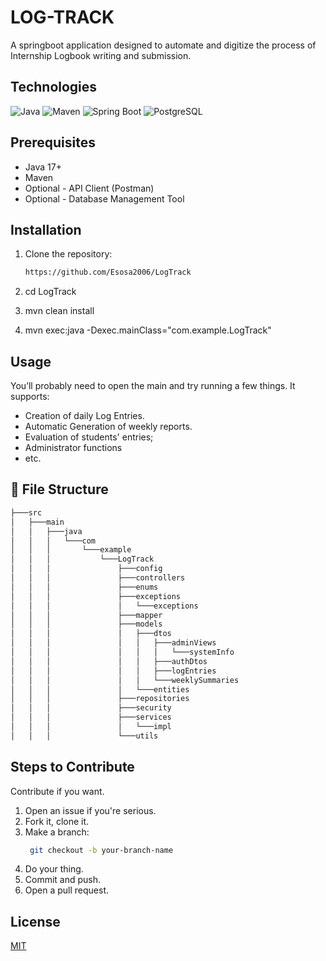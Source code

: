 # LOG-TRACK
A springboot application designed to automate and digitize the process of Internship Logbook writing and submission.

## Technologies
![Java](https://img.shields.io/badge/Java-17%2B-orange?logo=openjdk&logoColor=white)
![Maven](https://img.shields.io/badge/Maven-3.6%2B-blue?logo=apachemaven&logoColor=white)
![Spring Boot](https://img.shields.io/badge/Spring_Boot-3.5.4-green?logo=spring&logoColor=white)
![PostgreSQL](https://img.shields.io/badge/PostgreSQL-15+-blue?logo=postgresql&logoColor=white)


## Prerequisites
- Java 17+
- Maven
- Optional - API Client (Postman)
- Optional - Database Management Tool

## Installation
1. Clone the repository:
    ```bash
    https://github.com/Esosa2006/LogTrack

2. cd LogTrack

3. mvn clean install

4. mvn exec:java -Dexec.mainClass="com.example.LogTrack"

## Usage
You’ll probably need to open the main and try running a few things. It supports:
- Creation of daily Log Entries.
- Automatic Generation of weekly reports.
- Evaluation of students' entries;
- Administrator functions
- etc.

## 📁 File Structure
```powershell
├───src
│   ├───main
│   │   ├───java
│   │   │   └───com
│   │   │       └───example
│   │   │           └───LogTrack 
│   │   │               ├───config
│   │   │               ├───controllers
│   │   │               ├───enums
│   │   │               ├───exceptions
│   │   │               │   └───exceptions
│   │   │               ├───mapper
│   │   │               ├───models
│   │   │               │   ├───dtos
│   │   │               │   │   ├───adminViews
│   │   │               │   │   │   └───systemInfo
│   │   │               │   │   ├───authDtos
│   │   │               │   │   ├───logEntries
│   │   │               │   │   └───weeklySummaries
│   │   │               │   └───entities
│   │   │               ├───repositories
│   │   │               ├───security
│   │   │               ├───services
│   │   │               │   └───impl
│   │   │               └───utils
```

## Steps to Contribute
Contribute if you want.
1. Open an issue if you're serious.
2. Fork it, clone it.
3. Make a branch:
   ```bash
    git checkout -b your-branch-name
4. Do your thing.
5. Commit and push.
6. Open a pull request.

## License
[MIT](https://choosealicense.com/licenses/mit/)

